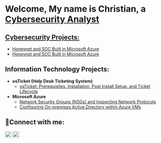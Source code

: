 <h1>Welcome, My name is Christian, a <a href="https://linkedin.com/in/csoucy714/">Cybersecurity Analyst</h1>

<h2>Cybersecurity Projects:</h2>

- [Honeynet and SOC Built in Microsoft Azure](https://github.com/christiansoucy/honeynet-soc-azure)
- [Honeynet and SOC Built in Microsoft Azure](https://github.com/christiansoucy/vmare-limacharlie)




<h2>Information Technology Projects:</h2>

- <b>osTicket (Help Desk Ticketing System)</b>
  - [osTicket: Prerequisites, Installation, Post Install Setup, and Ticket Lifecycle](https://github.com/christiansoucy/osticket-prereq)
- <b>Microsoft Azure</b>
  - [Network Security Groups (NSGs) and Inspecting Network Protocols](https://github.com/christiansoucy/azure-network-protocols)
  - [Configuring On-premises Active Directory within Azure VMs](https://github.com/christiansoucy/configure-ad)

<h2>🤳Connect with me:</h2>


[<img align="left" alt="Christian | LinkedIn" width="22px" src="https://cdn.jsdelivr.net/npm/simple-icons@v3/icons/linkedin.svg" />][linkedin]
[<img align="left" alt="Christian | Instagram" width="22px" src="https://cdn.jsdelivr.net/npm/simple-icons@v3/icons/instagram.svg" />][instagram]


[instagram]: https://www.instagram.com/christian.soucy/
[linkedin]: https://linkedin.com/in/csoucy714/
